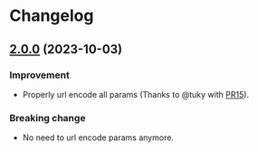 # Changelog

## [2.0.0](https://github.com/ScrapingBee/scrapingbee-python/compare/v1.2.0...v2.0.0) (2023-10-03)

### Improvement

- Properly url encode all params (Thanks to @tuky with [PR15](https://github.com/ScrapingBee/scrapingbee-python/pull/15)).

### Breaking change

- No need to url encode params anymore.
